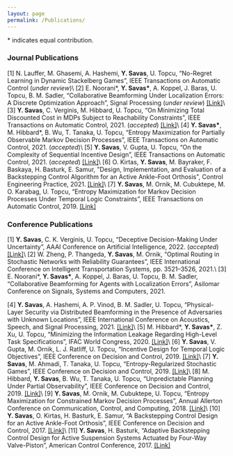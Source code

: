 ```yaml
---
layout: page
permalink: /Publications/
---
```

\* indicates equal contribution.

### Journal Publications
[1] N. Lauffer, M. Ghasemi, A. Hashemi, **Y. Savas**, U. Topcu, “No-Regret Learning in Dynamic Stackelberg Games”, IEEE Transactions on Automatic Control (_under review_)\\
[2] E. Noorani\*, **Y. Savas\***, A. Koppel, J. Baras, U. Topcu, B. M. Sadler,  “Collaborative Beamforming Under Localization Errors: A Discrete Optimization Approach”, Signal Processing (_under review_) [[Link]](https://128.84.4.35/abs/2003.12637)\\
[3] **Y. Savas**, C. Verginis, M. Hibbard, U. Topcu, “On Minimizing Total Discounted Cost in MDPs Subject to Reachability Constraints”, IEEE Transactions on Automatic Control, 2021. (_accepted_) [[Link]](https://arxiv.org/abs/2103.09295)\\
[4] **Y. Savas\***, M. Hibbard\*, B. Wu, T. Tanaka, U. Topcu, “Entropy Maximization for Partially Observable Markov Decision Processes”, IEEE Transactions on Automatic Control, 2021. (_accepted_)\\
[5] **Y. Savas**, V. Gupta, U. Topcu, “On the Complexity of Sequential Incentive Design”, IEEE Transactions on Automatic Control, 2021. (_accepted_) [[Link]](https://arxiv.org/abs/2007.08548)\\
[6] O. Kirtas, **Y. Savas**, M. Bayraker, F. Baskaya, H. Basturk, E. Samur, "Design, Implementation, and Evaluation of a Backstepping Control Algorithm for an Active Ankle–Foot Orthosis", Control Engineering Practice, 2021. [[Link]](https://www.sciencedirect.com/science/article/pii/S0967066120302379?casa_token=F8itL6FzVB0AAAAA:3hGTCY8unnQUcDaeo1kSy5-obnNJqTb2VZI5b3t_G-IHtWVVTXAxo22EDNyjUjY5NJFNZ4zAHik)\\
[7] **Y. Savas**, M. Ornik, M. Cubuktepe, M. O. Karabag, U. Topcu, “Entropy Maximization for Markov Decision Processes Under Temporal Logic Constraints”, IEEE Transactions on Automatic Control, 2019. [[Link]](https://arxiv.org/abs/1807.03223)

### Conference Publications
[1] **Y. Savas**, C. K. Verginis, U. Topcu, “Deceptive Decision-Making Under Uncertainty”, AAAI Conference on Artificial Intelligence, 2022. (_accepted_) [[Link]](https://arxiv.org/abs/2109.06740)\\
[2] W. Zheng, P. Thangeda, **Y. Savas**, M. Ornik, “Optimal Routing in Stochastic Networks with Reliability Guarantees”, IEEE International Conference on Intelligent Transportation Systems, pp. 3521–3526, 2021.\\
[3] E. Noorani\*, **Y. Savas\***, A. Koppel, J. Baras, U. Topcu, B. M. Sadler, “Collaborative Beamforming for Agents with Localization Errors”, Asilomar Conference on Signals, Systems and Computers, 2021.

[4] **Y. Savas**, A. Hashemi, A. P. Vinod, B. M. Sadler, U. Topcu, “Physical-Layer Security via Distributed Beamforming in the Presence of Adversaries with Unknown Locations”, IEEE International Conference on Acoustics, Speech, and Signal Processing, 2021. [[Link]](https://arxiv.org/abs/2103.00630)\\
[5] M. Hibbard\*, **Y. Savas\***, Z. Xu, U. Topcu, “Minimizing the Information Leakage Regarding High-Level Task Specifications”, IFAC World Congress, 2020. [[Link]](https://www.sciencedirect.com/science/article/pii/S2405896320330287)\\
[6] **Y. Savas**, V. Gupta, M. Ornik, L. J. Ratliff, U. Topcu, “Incentive Design for Temporal Logic Objectives”, IEEE Conference on Decision and Control, 2019. [[Link]](https://arxiv.org/abs/1903.07752)\\
[7] **Y. Savas**, M. Ahmadi, T. Tanaka, U. Topcu, “Entropy-Regularized Stochastic Games”, IEEE Conference on Decision and Control, 2019. [[Link]](https://arxiv.org/abs/1907.11543)\\
[8] M. Hibbard, **Y. Savas**, B. Wu, T. Tanaka, U. Topcu, “Unpredictable Planning Under Partial Observability”, IEEE Conference on Decision and Control, 2019. [[Link]](https://arxiv.org/abs/1903.07665)\\
[9] **Y. Savas**, M. Ornik, M. Cubuktepe, U. Topcu, “Entropy Maximization for Constrained Markov Decision Processes”, Annual Allerton Conference on Communication, Control, and Computing, 2018. [[Link]](https://ieeexplore.ieee.org/abstract/document/8636066)\\
[10] **Y. Savas**, O. Kirtas, H. Basturk, E. Samur, “A Backstepping Control Design for an Active Ankle-Foot Orthosis”, IEEE Conference on Decision and Control, 2017. [[Link]](https://ieeexplore.ieee.org/abstract/document/8263676)\\
[11] **Y. Savas**, H. Basturk, “Adaptive Backstepping Control Design for Active Suspension Systems Actuated by Four-Way Valve-Piston”, American Control Conference, 2017. [[Link]](https://ieeexplore.ieee.org/abstract/document/7962992)

